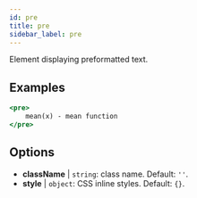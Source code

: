 ```yaml
---
id: pre
title: pre
sidebar_label: pre
---
```


Element displaying preformatted text.

## Examples

```jsx live
<pre>
    mean(x) - mean function
</pre>
```

## Options

* __className__ | `string`: class name. Default: `''`.
* __style__ | `object`: CSS inline styles. Default: `{}`.
